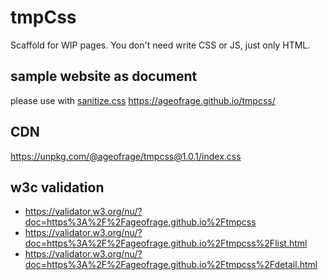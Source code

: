 # tmpCss

Scaffold for WIP pages. You don't need write CSS or JS, just only HTML.

## sample website as document

please use with [sanitize.css](https://github.com/csstools/sanitize.css)
https://ageofrage.github.io/tmpcss/

## CDN

https://unpkg.com/@ageofrage/tmpcss@1.0.1/index.css

## w3c validation

- https://validator.w3.org/nu/?doc=https%3A%2F%2Fageofrage.github.io%2Ftmpcss
- https://validator.w3.org/nu/?doc=https%3A%2F%2Fageofrage.github.io%2Ftmpcss%2Flist.html
- https://validator.w3.org/nu/?doc=https%3A%2F%2Fageofrage.github.io%2Ftmpcss%2Fdetail.html
